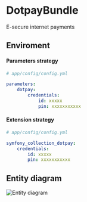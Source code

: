 DotpayBundle
============

E-secure internet payments


## Enviroment

#### Parameters strategy
```yml
# app/config/config.yml

parameters:
    dotpay:
        credentials:
            id: xxxxx
            pin: xxxxxxxxxxx
```

#### Extension strategy
```yml
# app/config/config.yml

symfony_collection_dotpay:
    credentials:
        id: xxxxx
        pin: xxxxxxxxxxx
```

## Entity diagram

![Entity diagram](https://github.com/SymfonyCollection/DotpayBundle/blob/master/src/SymfonyCollection/DotpayBundle/Resources/docs/payment.erd.png)



